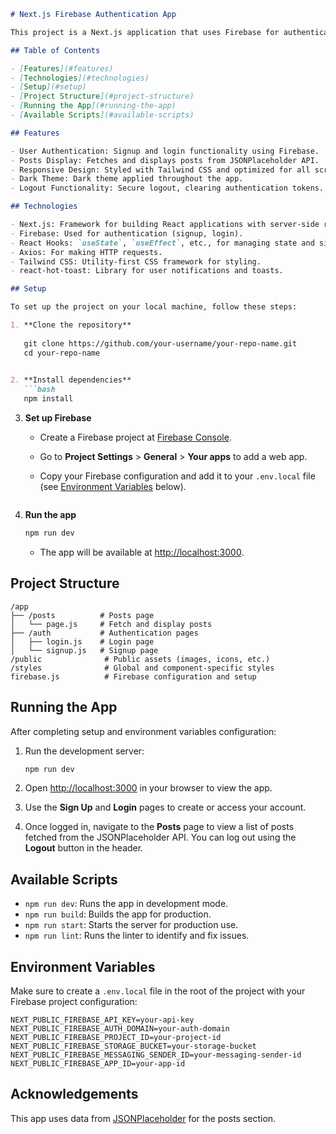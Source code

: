 
```markdown
# Next.js Firebase Authentication App

This project is a Next.js application that uses Firebase for authentication, including login and signup functionality. The app fetches and displays posts from an API and allows users to view individual posts, with a fully responsive design and a dark theme.

## Table of Contents

- [Features](#features)
- [Technologies](#technologies)
- [Setup](#setup)
- [Project Structure](#project-structure)
- [Running the App](#running-the-app)
- [Available Scripts](#available-scripts)

## Features

- User Authentication: Signup and login functionality using Firebase.
- Posts Display: Fetches and displays posts from JSONPlaceholder API.
- Responsive Design: Styled with Tailwind CSS and optimized for all screen sizes.
- Dark Theme: Dark theme applied throughout the app.
- Logout Functionality: Secure logout, clearing authentication tokens.

## Technologies

- Next.js: Framework for building React applications with server-side rendering.
- Firebase: Used for authentication (signup, login).
- React Hooks: `useState`, `useEffect`, etc., for managing state and side effects.
- Axios: For making HTTP requests.
- Tailwind CSS: Utility-first CSS framework for styling.
- react-hot-toast: Library for user notifications and toasts.

## Setup

To set up the project on your local machine, follow these steps:

1. **Clone the repository**
   
   git clone https://github.com/your-username/your-repo-name.git
   cd your-repo-name
  

2. **Install dependencies**
   ```bash
   npm install
   ```

3. **Set up Firebase**
   - Create a Firebase project at [Firebase Console](https://console.firebase.google.com/).
   - Go to **Project Settings** > **General** > **Your apps** to add a web app.
   - Copy your Firebase configuration and add it to your `.env.local` file (see [Environment Variables](#environment-variables) below).

     ```

4. **Run the app**
   ```bash
   npm run dev
   ```
   - The app will be available at [http://localhost:3000](http://localhost:3000).

## Project Structure

```
/app
├── /posts          # Posts page
│   └── page.js     # Fetch and display posts
├── /auth           # Authentication pages
│   ├── login.js    # Login page
│   └── signup.js   # Signup page
/public              # Public assets (images, icons, etc.)
/styles              # Global and component-specific styles
firebase.js          # Firebase configuration and setup
```

## Running the App

After completing setup and environment variables configuration:

1. Run the development server:
   ```bash
   npm run dev
   ```

2. Open [http://localhost:3000](http://localhost:3000) in your browser to view the app.

3. Use the **Sign Up** and **Login** pages to create or access your account.

4. Once logged in, navigate to the **Posts** page to view a list of posts fetched from the JSONPlaceholder API. You can log out using the **Logout** button in the header.

## Available Scripts

- `npm run dev`: Runs the app in development mode.
- `npm run build`: Builds the app for production.
- `npm run start`: Starts the server for production use.
- `npm run lint`: Runs the linter to identify and fix issues.

## Environment Variables

Make sure to create a `.env.local` file in the root of the project with your Firebase project configuration:

```env
NEXT_PUBLIC_FIREBASE_API_KEY=your-api-key
NEXT_PUBLIC_FIREBASE_AUTH_DOMAIN=your-auth-domain
NEXT_PUBLIC_FIREBASE_PROJECT_ID=your-project-id
NEXT_PUBLIC_FIREBASE_STORAGE_BUCKET=your-storage-bucket
NEXT_PUBLIC_FIREBASE_MESSAGING_SENDER_ID=your-messaging-sender-id
NEXT_PUBLIC_FIREBASE_APP_ID=your-app-id
```

## Acknowledgements

This app uses data from [JSONPlaceholder](https://jsonplaceholder.typicode.com/) for the posts section.
```
